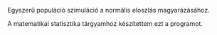 Egyszerű populáció szimuláció a normális eloszlás magyarázásához.

A matematikai statisztika tárgyamhoz készítettem ezt a programot.